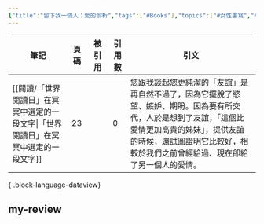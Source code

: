 ```yaml
---
{"title":"留下我一個人：愛的剖析","tags":["#Books"],"topics":["#女性書寫","#親密關係"],"create-date":"2025-05-09 22:35","dg-publish":true,"aliases":["留下我一個人：愛的剖析"],"permalink":"/Books/Laissez-Moi Commentaire/","dgPassFrontmatter":true,"created":"2025-05-11T00:50:55.000+08:00","updated":"2025-05-30T05:35:06.001+08:00"}
---
```




| 筆記                                               | 頁碼 | 被引用       | 引用數 | 引文                                                                                                               |
| ------------------------------------------------ | -- | --------- | --- | ---------------------------------------------------------------------------------------------------------------- |
| [[閱讀/「世界閱讀日」在冥冥中選定的一段文字\|「世界閱讀日」在冥冥中選定的一段文字]] | 23 | <ul></ul> | 0   | 您跟我談起您更純潔的「友誼」是再自然不過了，因為它擺脫了慾望、嫉妒、期盼。因為要有所交代，人於是想到了友誼，「這個比愛情更加高貴的姊妹」，提供友誼的時候，還試圖證明它比較好，相較於我們之前曾經給過、現在卻給了另一個人的愛情。 |

{ .block-language-dataview}



## my-review



